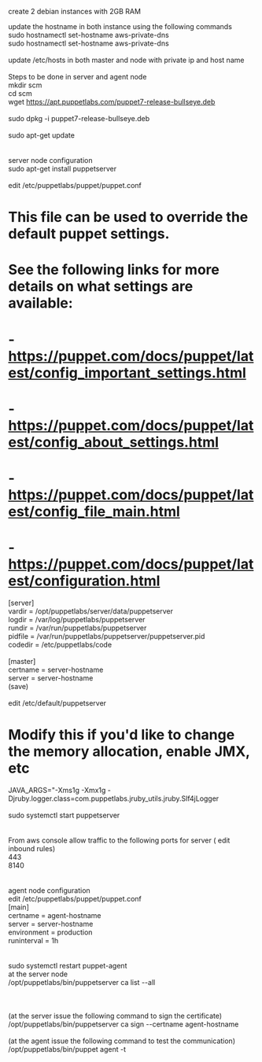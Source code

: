 create 2 debian instances with 2GB RAM<br>

update the hostname in both instance using the following commands<br>
sudo hostnamectl set-hostname aws-private-dns<br>
sudo hostnamectl set-hostname aws-private-dns<br>
<br>
update /etc/hosts in both master and node with private ip and host name<br>
<br>
Steps to be done in server and agent node<br>
mkdir scm<br>
cd scm<br>
wget https://apt.puppetlabs.com/puppet7-release-bullseye.deb<br>
<br>
sudo dpkg -i puppet7-release-bullseye.deb<br>
<br>
sudo apt-get update<br>
<br>
<br>
server node configuration<br>
sudo apt-get install puppetserver<br>
<br>
edit /etc/puppetlabs/puppet/puppet.conf<br>
# This file can be used to override the default puppet settings.<br>
# See the following links for more details on what settings are available:<br>
# - https://puppet.com/docs/puppet/latest/config_important_settings.html<br>
# - https://puppet.com/docs/puppet/latest/config_about_settings.html<br>
# - https://puppet.com/docs/puppet/latest/config_file_main.html<br>
# - https://puppet.com/docs/puppet/latest/configuration.html<br>
[server]<br>
vardir = /opt/puppetlabs/server/data/puppetserver<br>
logdir = /var/log/puppetlabs/puppetserver<br>
rundir = /var/run/puppetlabs/puppetserver<br>
pidfile = /var/run/puppetlabs/puppetserver/puppetserver.pid<br>
codedir = /etc/puppetlabs/code<br>
<br>
[master]<br>
certname = server-hostname<br> 
server = server-hostname<br>
(save)<br>
<br>
edit /etc/default/puppetserver<br>
# Modify this if you'd like to change the memory allocation, enable JMX, etc<br>
JAVA_ARGS="-Xms1g -Xmx1g -Djruby.logger.class=com.puppetlabs.jruby_utils.jruby.Slf4jLogger<br>
<br>
sudo systemctl start puppetserver<br>
<br>
<br>
From aws console allow traffic to the following ports for server ( edit inbound rules)<br>
443<br>
8140<br>
<br>
<br>
agent node configuration<br>
edit /etc/puppetlabs/puppet/puppet.conf<br>
[main]<br>
certname = agent-hostname<br>
server = server-hostname<br>
environment = production<br>
runinterval = 1h<br>
<br>
<br>
sudo systemctl restart puppet-agent
<br>
at the server node<br>
/opt/puppetlabs/bin/puppetserver ca list --all<br>
<br>
<br>
<br>
(at the server issue the following command to sign the certificate)<br>
/opt/puppetlabs/bin/puppetserver ca sign --certname agent-hostname<br>
<br>
(at the agent issue the following command to test the communication)<br>
/opt/puppetlabs/bin/puppet agent -t<br>
